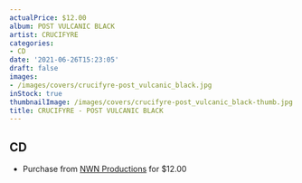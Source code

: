 ```yaml
---
actualPrice: $12.00
album: POST VULCANIC BLACK
artist: CRUCIFYRE
categories:
- CD
date: '2021-06-26T15:23:05'
draft: false
images:
- /images/covers/crucifyre-post_vulcanic_black.jpg
inStock: true
thumbnailImage: /images/covers/crucifyre-post_vulcanic_black-thumb.jpg
title: CRUCIFYRE - POST VULCANIC BLACK
---
```


## CD
* Purchase from [NWN Productions](http://shop.nwnprod.com/index.php?route=product/product&path=93&product_id=15724&sort=pd.name&order=ASC) for $12.00
